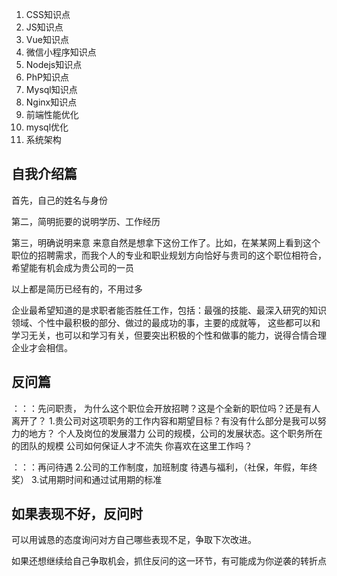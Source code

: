 
1. CSS知识点
2. JS知识点
3. Vue知识点
4. 微信小程序知识点
5. Nodejs知识点
6. PhP知识点
7. Mysql知识点
8. Nginx知识点
9. 前端性能优化
10. mysql优化
11. 系统架构





## 自我介绍篇

首先，自己的姓名与身份

第二，简明扼要的说明学历、工作经历

第三，明确说明来意
来意自然是想拿下这份工作了。比如，在某某网上看到这个职位的招聘需求，而我个人的专业和职业规划方向恰好与贵司的这个职位相符合，希望能有机会成为贵公司的一员

以上都是简历已经有的，不用过多

企业最希望知道的是求职者能否胜任工作，包括：最强的技能、最深入研究的知识领域、个性中最积极的部分、做过的最成功的事，主要的成就等，
这些都可以和学习无关，也可以和学习有关，但要突出积极的个性和做事的能力，说得合情合理企业才会相信。


## 反问篇

：：：先问职责，
为什么这个职位会开放招聘？这是个全新的职位吗？还是有人离开了？
1.贵公司对这项职务的工作内容和期望目标？有没有什么部分是我可以努力的地方？
个人及岗位的发展潜力
公司的规模，公司的发展状态。这个职务所在的团队的规模
公司如何保证人才不流失
你喜欢在这里工作吗？

：：：再问待遇
2.公司的工作制度，加班制度
待遇与福利，（社保，年假，年终奖）
3.试用期时间和通过试用期的标准



## 如果表现不好，反问时

可以用诚恳的态度询问对方自己哪些表现不足，争取下次改进。

如果还想继续给自己争取机会，抓住反问的这一环节，有可能成为你逆袭的转折点